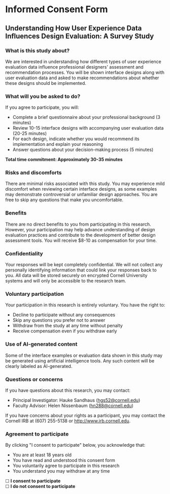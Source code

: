 # Informed Consent Form

## Understanding How User Experience Data Influences Design Evaluation: A Survey Study

### What is this study about?

We are interested in understanding how different types of user experience evaluation data influence professional designers' assessment and recommendation processes. You will be shown interface designs along with user evaluation data and asked to make recommendations about whether these designs should be implemented.

### What will you be asked to do?

If you agree to participate, you will:
- Complete a brief questionnaire about your professional background (3 minutes)
- Review 10-15 interface designs with accompanying user evaluation data (20-25 minutes)
- For each design, indicate whether you would recommend its implementation and explain your reasoning
- Answer questions about your decision-making process (5 minutes)

**Total time commitment: Approximately 30-35 minutes**

### Risks and discomforts

There are minimal risks associated with this study. You may experience mild discomfort when reviewing certain interface designs, as some examples may demonstrate controversial or unfamiliar design approaches. You are free to skip any questions that make you uncomfortable.

### Benefits

There are no direct benefits to you from participating in this research. However, your participation may help advance understanding of design evaluation practices and contribute to the development of better design assessment tools. You will receive $8-10 as compensation for your time.

### Confidentiality

Your responses will be kept completely confidential. We will not collect any personally identifying information that could link your responses back to you. All data will be stored securely on encrypted Cornell University systems and will only be accessible to the research team.

### Voluntary participation

Your participation in this research is entirely voluntary. You have the right to:
- Decline to participate without any consequences
- Skip any questions you prefer not to answer
- Withdraw from the study at any time without penalty
- Receive compensation even if you withdraw early

### Use of AI-generated content

Some of the interface examples or evaluation data shown in this study may be generated using artificial intelligence tools. Any such content will be clearly labeled as AI-generated.

### Questions or concerns

If you have questions about this research, you may contact:
- Principal Investigator: Hauke Sandhaus (hgs52@cornell.edu)
- Faculty Advisor: Helen Nissenbaum (hn288@cornell.edu)

If you have concerns about your rights as a participant, you may contact the Cornell IRB at (607) 255-5138 or http://www.irb.cornell.edu.

### Agreement to participate

By clicking "I consent to participate" below, you acknowledge that:
- You are at least 18 years old
- You have read and understood this consent form
- You voluntarily agree to participate in this research
- You understand you may withdraw at any time

☐ **I consent to participate**  
☐ **I do not consent to participate**